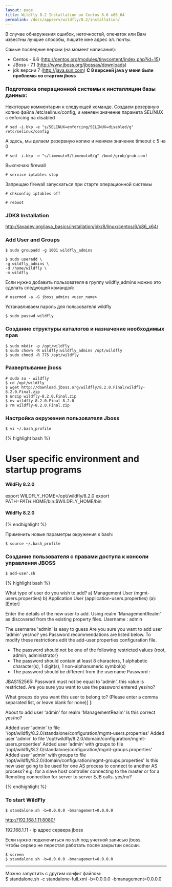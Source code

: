 ```yaml
---
layout: page
title: Wildfly 8.2 Installation on Centos 6.6 x86_64
permalink: /docs/appserv/wildfly/8.2/installation/
---
```


В случае обнаружения ошибок, неточностей, опечаток или Вам известны лучшие способы, пишите мне адрес эл. почты.  


Самые последние версии (на момент написания):  


* Centos - 6.6 (http://centos.org/modules/tinycontent/index.php?id=15)
* JBoss - 7.1 (http://www.jboss.org/jbossas/downloads)
* jdk версии 7  (http://java.sun.com) **С 8 версией java у меня были проблемы со стартом jboss**


### Подготовка операционной системы к инсталляции базы данных:

Некоторые комментарии к следующей команде. Создаем резервную копию файла /etc/selinux/config, и меняем значение парамета SELINUX с enforcing на disabled

    # sed -i.bkp -e "s/SELINUX=enforcing/SELINUX=disabled/g" /etc/selinux/config

А здесь, мы делаем резервную копию и меняем значение timeout с 5 на 0

    # sed -i.bkp -e "s/timeout=5/timeout=0/g" /boot/grub/grub.conf

Выключаю firewall

    # service iptables stop

Запрещаю firewall запускаться при старте операционной системы

    # chkconfig iptables off

    # reboot


### JDK8 Installation

http://javadev.org/java_basics/installation/jdk/8/linux/centos/6/x86_x64/


### Add User and Groups

    $ sudo groupadd -g 1001 wildfly_admins

    $ sudo useradd \
    -g wildfly_admins \
    -d /home/wildfly \
    -m wildfly


Если нужно добавить пользователя в группу wildfly_admins можно это сделать следующей командой:

    # usermod -a -G jboss_admins <user_name>

Устанавливаем пароль для пользователя wildfly

    $ sudo passwd wildfly


### Создание структуры каталогов и назначение необходимых прав

    $ sudo mkdir -p /opt/wildfly
    $ sudo chown -R wildfly:wildfly_admins /opt/wildfly
    $ sudo chmod -R 775 /opt/wildfly


### Развертывание jboss

    # sudo su - wildfly
    $ cd /opt/wildfly
    $ wget http://download.jboss.org/wildfly/8.2.0.Final/wildfly-8.2.0.Final.zip
    $ unzip wildfly-8.2.0.Final.zip
    $ mv wildfly-8.2.0.Final 8.2.0
    $ rm wildfly-8.2.0.Final.zip


### Настройка окружения пользователя Jboss

    $ vi ~/.bash_profile

{% highlight bash %}

# User specific environment and startup programs

#### WildFly 8.2.0 ##################

export WILDFLY_HOME=/opt/wildfly/8.2.0
export PATH=$PATH:$HOME/bin:$WILDFLY_HOME/bin

#### WildFly 8.2.0 ##################

{% endhighlight %}



Применить новые параметры окружения к bash:

    $ source ~/.bash_profile


### Создание пользователя с правами доступа к консоли управления JBOSS

    $ add-user.sh

{% highlight bash %}

What type of user do you wish to add?
 a) Management User (mgmt-users.properties)
 b) Application User (application-users.properties)
(a): [Enter]


Enter the details of the new user to add.
Using realm 'ManagementRealm' as discovered from the existing property files.
Username : admin

The username 'admin' is easy to guess
Are you sure you want to add user 'admin' yes/no? yes
Password recommendations are listed below. To modify these restrictions edit the add-user.properties configuration file.
 - The password should not be one of the following restricted values {root, admin, administrator}
 - The password should contain at least 8 characters, 1 alphabetic character(s), 1 digit(s), 1 non-alphanumeric symbol(s)
 - The password should be different from the username
Password :

JBAS152565: Password must not be equal to 'admin', this value is restricted.
Are you sure you want to use the password entered yes/no?


What groups do you want this user to belong to? (Please enter a comma separated list, or leave blank for none)[  ]:


About to add user 'admin' for realm 'ManagementRealm'
Is this correct yes/no?

Added user 'admin' to file '/opt/wildfly/8.2.0/standalone/configuration/mgmt-users.properties'
Added user 'admin' to file '/opt/wildfly/8.2.0/domain/configuration/mgmt-users.properties'
Added user 'admin' with groups  to file '/opt/wildfly/8.2.0/standalone/configuration/mgmt-groups.properties'
Added user 'admin' with groups  to file '/opt/wildfly/8.2.0/domain/configuration/mgmt-groups.properties'
Is this new user going to be used for one AS process to connect to another AS process?
e.g. for a slave host controller connecting to the master or for a Remoting connection for server to server EJB calls.
yes/no?


{% endhighlight %}



### To start WildFly

    $ standalone.sh -b=0.0.0.0 -bmanagement=0.0.0.0

http://192.168.1.11:8080/  

192.168.1.11 - ip адрес сервера jboss


Если нужно подключиться по ssh под учетной записью jboss.  
Чтобы сервер не перестал работать после закрытии сессии.

    $ screen
    $ standalone.sh -b=0.0.0.0 -bmanagement=0.0.0.0



____


Можно запустить с другим конфиг файлом:  
$ standalone.sh -c standalone-full.xml -b=0.0.0.0 -bmanagement=0.0.0.0
